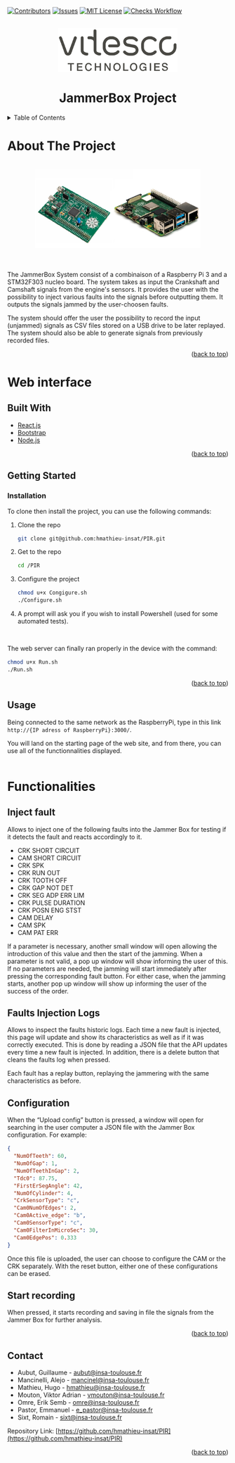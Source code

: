
<div id="top"></div>

<!-- PROJECT SHIELDS -->
[![Contributors][contributors-shield]][contributors-url]
[![Issues][issues-shield]][issues-url]
[![MIT License][license-shield]][license-url]
[![Checks Workflow][checks-shield]][checks-url]

<!-- PROJECT LOGO -->
<br />
<div align="center">
  <a href="https://github.com/hmathieu-insat/JammerBox-System">
    <img src="images/banner.png" alt="Banner" width="" height="100">
  </a>
  <br />
  <h1>JammerBox Project</h1>
</div>

<!-- TABLE OF CONTENTS -->
<details>
  <summary>Table of Contents</summary>
  <ol>
    <li>
      <a href="#about-the-project">About The Project</a>
      <ul>
        <li><a href="#built-with">Built With</a></li>
      </ul>
    </li>
    <li>
      <a href="#getting-started">Getting Started</a>
      <ul>
        <li><a href="#prerequisites">Prerequisites</a></li>
        <li><a href="#installation">Installation</a></li>
      </ul>
    </li>
    <li><a href="#usage">Usage</a></li>
    <li><a href="#functionalities">Functionalities</a></li>
    <li><a href="#contact">Contact</a></li>
  </ol>
</details>

<!-- ABOUT THE PROJECT -->

# About The Project

<br/>
<div align="center">
  <a href="https://github.com/hmathieu-insat/JammerBox-System">
    <img src="images/boards.png" alt="Banner" width="" height="180">
  </a>
</div>
<br/>
<br/>

The JammerBox System consist of a combinaison of a Raspberry Pi 3 and a STM32F303 nucleo board. The system takes as input the Crankshaft and Camshaft signals from the engine's sensors. It provides the user with the possibility to inject various faults into the signals before outputting them. It outputs the signals jammed by the user-choosen faults.

The system should offer the user the possibility to record the input (unjammed) signals as CSV files stored on a USB drive to be later replayed.
The system should also be able to generate signals from previously recorded files.

<p align="right">(<a href="#top">back to top</a>)</p>


# Web interface
## Built With

- [React.js](https://reactjs.org/)
- [Bootstrap](https://getbootstrap.com)
- [Node.js](https://jquery.com)

<p align="right">(<a href="#top">back to top</a>)</p>

<!-- GETTING STARTED -->
## Getting Started

### Installation

To clone then install the project, you can use the following commands:

1. Clone the repo
   ```sh
   git clone git@github.com:hmathieu-insat/PIR.git
   ```
2. Get to the repo
   ```sh
   cd /PIR
   ```
3. Configure the project
   ```sh
   chmod u+x Congigure.sh
   ./Configure.sh
   ```
4. A prompt will ask you if you wish to install Powershell (used for some automated tests).


<br/>

<!-- Before running the project, modify the //INSERER NOM DE FICHIER// that is situated in the //DOSSIER // in order to write in the field :

```json
{
  "IP ADRESS": "IP address of the device"
}
``` -->

The web server can finally ran properly in the device with the command:

```sh
chmod u+x Run.sh
./Run.sh
```

<p align="right">(<a href="#top">back to top</a>)</p>

<!-- USAGE EXAMPLES -->

## Usage

Being connected to the same network as the RaspberryPi, type in this link `http://{IP adress of RaspberryPi}:3000/`.

You will land on the starting page of the web site, and from there, you can use all of the functionnalities displayed.
</br>
</br>

<!-- INTERFACE WEB FUNCTIONALITIES -->

# Functionalities

## Inject fault

Allows to inject one of the following faults into the Jammer Box for testing if it detects the fault and reacts accordingly to it.

- CRK SHORT CIRCUIT 
- CAM SHORT CIRCUIT 
- CRK SPK
- CRK RUN OUT
- CRK TOOTH OFF
- CRK GAP NOT DET
- CRK SEG ADP ERR LIM
- CRK PULSE DURATION
- CRK POSN ENG STST
- CAM DELAY
- CAM SPK
- CAM PAT ERR

If a parameter is necessary, another small window will open allowing the introduction of this value and then the start of the jamming. When a parameter is not valid, a pop up window will show informing the user of this. If no parameters are needed, the jamming will start immediately after pressing the corresponding fault button. For either case, when the jamming starts, another pop up window will show up informing the user of the success of the order.

## Faults Injection Logs

Allows to inspect the faults historic logs. Each time a new fault is injected, this page will update and show its characteristics as well as if it was correctly executed. This is done by reading a JSON file that the API updates every time a new fault is injected. In addition, there is a delete button that cleans the faults log when pressed.

Each fault has a replay button, replaying the jammering with the same characteristics as before.


## Configuration

When the “Upload config” button is pressed, a window will open for searching in the user computer a JSON file with the Jammer Box configuration. For example:

```JSON
{
  "NumOfTeeth": 60,
  "NumOfGap": 1,
  "NumOfTeethInGap": 2,
  "Tdc0": 87.75,
  "FirstErSegAngle": 42,
  "NumOfCylinder": 4,
  "CrkSensorType": "c",
  "Cam0NumOfEdges": 2,
  "Cam0Active_edge": "b",
  "Cam0SensorType": "c",
  "Cam0FilterInMicroSec": 30,
  "Cam0EdgePos": 0.333
}
```



Once this file is uploaded, the user can choose to configure the CAM or the CRK separately. With the reset button, either one of these configurations can be erased.

## Start recording

When pressed, it starts recording and saving in file the signals from the Jammer Box for further analysis.

<p align="right">(<a href="#top">back to top</a>)</p>

<!-- CONTACT -->

## Contact

- Aubut, Guillaume - aubut@insa-toulouse.fr
- Mancinelli, Alejo - mancinel@insa-toulouse.fr
- Mathieu, Hugo - hmathieu@insa-toulouse.fr
- Mouton, Viktor Adrian - vmouton@insa-toulouse.fr
- Omre, Erik Semb - omre@insa-toulouse.fr
- Pastor, Emmanuel - e_pastor@insa-toulouse.fr
- Sixt, Romain - sixt@insa-toulouse.fr

Repository Link: [https://github.com/hmathieu-insat/PIR](https://github.com/hmathieu-insat/PIR)

<p align="right">(<a href="#top">back to top</a>)</p>

<!-- MARKDOWN LINKS & IMAGES -->
<!-- https://www.markdownguide.org/basic-syntax/#reference-style-links -->
[contributors-shield]: https://img.shields.io/github/contributors/hmathieu-insat/PIR
[contributors-url]: https://github.com/hmathieu-insat/PIR/graphs/contributors
[issues-shield]: https://img.shields.io/github/issues/hmathieu-insat/PIR
[issues-url]: https://github.com/hmathieu-insat/PIR/issues
[license-shield]: https://img.shields.io/github/license/hmathieu-insat/PIR
[license-url]: https://github.com/hmathieu-insat/PIR/blob/master/LICENSE
[checks-shield]: https://img.shields.io/github/workflow/status/hmathieu-insat/PIR/Node.js%20CI
[checks-url]: https://github.com/hmathieu-insat/PIR/actions/workflows/auto-link-PRs.yml
[product-screenshot]: images/screenshot.png
[vitesco-banner]: images/banner.png
[vitesco-banner-url]: images/banner.png
